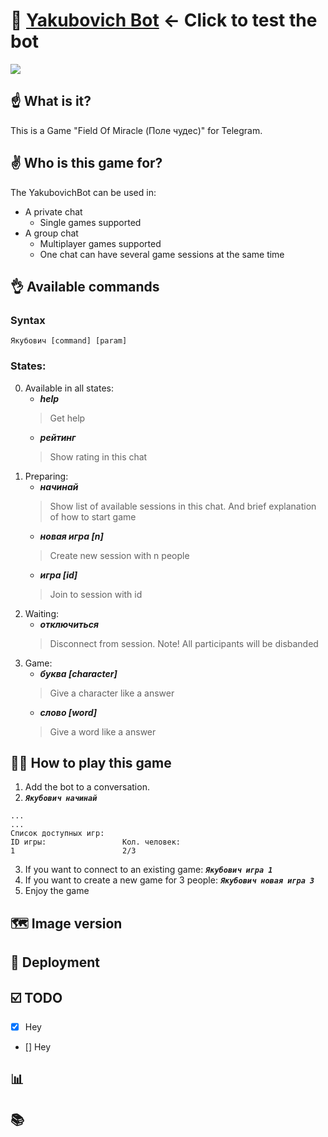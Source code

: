 # 🚀 [Yakubovich Bot](https://t.me/yakubovich_game_bot) <- Click to test the bot
![](http://boobooka.com/wp-content/uploads/2019/02/zastavka-pole-chudes.jpg)
## ☝️ What is it?
This is a Game "Field Of Miracle (Поле чудес)" for Telegram.

## ✌️ Who is this game for?
The YakubovichBot can be used in:
- A private chat
   * Single games supported
- A group chat
   * Multiplayer games supported
   * One chat can have several game sessions at the same time


## 👌 Available commands
### Syntax
`Якубович [command] [param]`
### States:
0. Available in all states:
   - ***help***             
   > Get help
   - ***рейтинг***          
   > Show rating in this chat
1. Preparing:
   - ***начинай***           
   > Show list of available sessions in this chat. And brief explanation of how to start game 
   - ***новая игра [n]***    
   > Create new session with n people
   - ***игра [id]***         
   > Join to session with id
2. Waiting:
   - ***отключиться***       
   > Disconnect from session. Note! All participants will be disbanded
3. Game:
   - ***буква [character]*** 
   > Give a character like a answer
   - ***слово [word]***      
   > Give a word like a answer


## 👨‍🎓 How to play this game
1. Add the bot to a conversation.
2. ***`Якубович начинай`***
```
...
...
Список доступных игр:
ID игры:                 Кол. человек:
1                        2/3
```

3. If you want to connect to an existing game: ***`Якубович игра 1`***
4. If you want to create a new game for 3 people: ***`Якубович новая игра 3`***
5. Enjoy the game


## 🗺 Image version 

## 📝 Deployment


## ☑️ TODO
- [x] Hey
- [] Hey


## 📊 

## 📚

